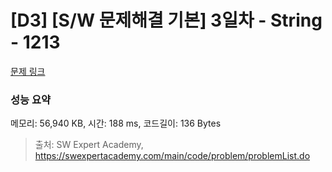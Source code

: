 # [D3] [S/W 문제해결 기본] 3일차 - String - 1213 

[문제 링크](https://swexpertacademy.com/main/code/problem/problemDetail.do?contestProbId=AV14P0c6AAUCFAYi) 

### 성능 요약

메모리: 56,940 KB, 시간: 188 ms, 코드길이: 136 Bytes



> 출처: SW Expert Academy, https://swexpertacademy.com/main/code/problem/problemList.do
